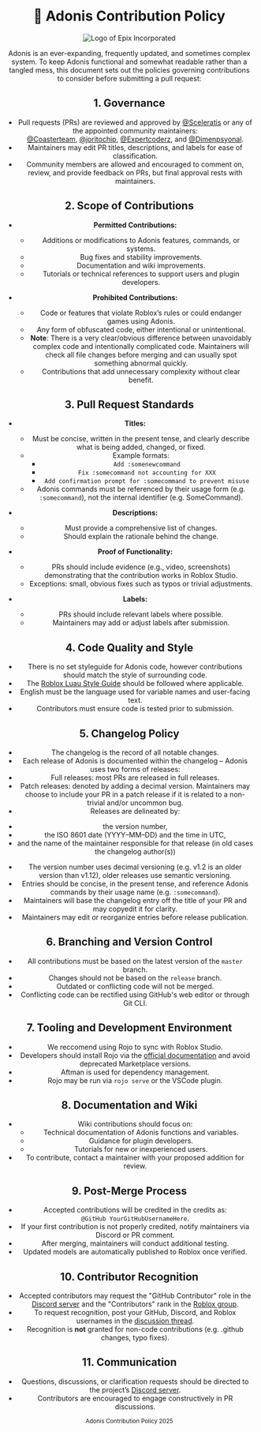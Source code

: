 <div align="center">

# 📜 Adonis Contribution Policy

![Logo of Epix Incorporated](https://user-images.githubusercontent.com/81153405/175760639-fc3b2352-8066-48cc-b2e6-2ea0ad69e33e.png)

Adonis is an ever-expanding, frequently updated, and sometimes complex system.
To keep Adonis functional and somewhat readable rather than a tangled mess, this document sets out the policies governing contributions to consider before submitting a pull request:

## 1. Governance

- Pull requests (PRs) are reviewed and approved by [@Sceleratis](https://github.com/Sceleratis) or any of the appointed community maintainers:  
  [@Coasterteam](https://github.com/Coasterteam), [@joritochip](https://github.com/joritochip), [@Expertcoderz](https://github.com/Expertcoderz), and [@Dimenpsyonal](https://github.com/Dimenpsyonal).
- Maintainers may edit PR titles, descriptions, and labels for ease of classification.
- Community members are allowed and encouraged to comment on, review, and provide feedback on PRs, but final approval rests with maintainers.

## 2. Scope of Contributions

- **Permitted Contributions:**  
  - Additions or modifications to Adonis features, commands, or systems.
  - Bug fixes and stability improvements.
  - Documentation and wiki improvements.
  - Tutorials or technical references to support users and plugin developers.

- **Prohibited Contributions:**  
  - Code or features that violate Roblox’s rules or could endanger games using Adonis.
  - Any form of obfuscated code, either intentional or unintentional.
  - **Note**: There is a very clear/obvious difference between unavoidably complex code and intentionally complicated code. Maintainers will check all file changes before merging and can usually spot something abnormal quickly.
  - Contributions that add unnecessary complexity without clear benefit.

## 3. Pull Request Standards

- **Titles:**  
  - Must be concise, written in the present tense, and clearly describe what is being added, changed, or fixed.
  - Example formats:  
    - `Add :somenewcommand`  
    - `Fix :somecommand not accounting for XXX`  
    - `Add confirmation prompt for :somecommand to prevent misuse`  
  - Adonis commands must be referenced by their usage form (e.g. `:somecommand`), not the internal identifier (e.g. SomeCommand).

- **Descriptions:**  
  - Must provide a comprehensive list of changes.
  - Should explain the rationale behind the change.

- **Proof of Functionality:**  
  - PRs should include evidence (e.g., video, screenshots) demonstrating that the contribution works in Roblox Studio.
  - Exceptions: small, obvious fixes such as typos or trivial adjustments.

- **Labels:**  
  - PRs should include relevant labels where possible.
  - Maintainers may add or adjust labels after submission.

## 4. Code Quality and Style

- There is no set styleguide for Adonis code, however contributions should match the style of surrounding code.
- The [Roblox Luau Style Guide](https://roblox.github.io/lua-style-guide/) should be followed where applicable.
- English must be the language used for variable names and user-facing text.
- Contributors must ensure code is tested prior to submission.

## 5. Changelog Policy

- The changelog is the record of all notable changes.
- Each release of Adonis is documented within the changelog – Adonis uses two forms of releases:
- Full releases: most PRs are released in full releases.
- Patch releases: denoted by adding a decimal version. Maintainers may choose to include your PR in a patch release if it is related to a non-trivial and/or uncommon bug.
- Releases are delineated by:
* the version number,
* the ISO 8601 date (YYYY–MM–DD) and the time in UTC,
* and the name of the maintainer responsible for that release (in old cases the changelog author(s))
- The version number uses decimal versioning (e.g. v1.2 is an older version than v1.12), older releases use semantic versioning.
- Entries should be concise, in the present tense, and reference Adonis commands by their usage name (e.g. `:somecommand`).
- Maintainers will base the changelog entry off the title of your PR and may copyedit it for clarity.
- Maintainers may edit or reorganize entries before release publication.

## 6. Branching and Version Control

- All contributions must be based on the latest version of the `master` branch.
- Changes should not be based on the `release` branch.
- Outdated or conflicting code will not be merged.
- Conflicting code can be rectified using GitHub's web editor or through Git CLI.

## 7. Tooling and Development Environment

- We reccomend using Rojo to sync with Roblox Studio.
- Developers should install Rojo via the [official documentation](https://rojo.space/docs/v7/getting-started/installation/) and avoid deprecated Marketplace versions.
- Aftman is used for dependency management.
- Rojo may be run via `rojo serve` or the VSCode plugin.

## 8. Documentation and Wiki

- Wiki contributions should focus on:  
  - Technical documentation of Adonis functions and variables.
  - Guidance for plugin developers.
  - Tutorials for new or inexperienced users.
- To contribute, contact a maintainer with your proposed addition for review.

## 9. Post-Merge Process

- Accepted contributions will be credited in the credits as:  
  `@GitHub YourGitHubUsernameHere`.
- If your first contribution is not properly credited, notify maintainers via Discord or PR comment.
- After merging, maintainers will conduct additional testing.
- Updated models are automatically published to Roblox once verified.

## 10. Contributor Recognition

- Accepted contributors may request the "GitHub Contributor" role in the [Discord server](https://discord.com/invite/H5RvTP3) and the "Contributors" rank in the [Roblox group](https://www.roblox.com/groups/886423).
- To request recognition, post your GitHub, Discord, and Roblox usernames in the [discussion thread](https://github.com/Epix-Incorporated/Adonis/discussions/433).
- Recognition is **not** granted for non-code contributions (e.g. .github changes, typo fixes).

## 11. Communication

- Questions, discussions, or clarification requests should be directed to the project’s [Discord server](https://discord.com/invite/H5RvTP3).
- Contributors are encouraged to engage constructively in PR discussions.

<div align="center">

<sub>Adonis Contribution Policy 2025</sub>

</div>
